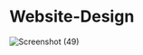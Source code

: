 # Website-Design


![Screenshot (49)](https://user-images.githubusercontent.com/38450418/95232169-c19a7400-0821-11eb-8701-b44f5c3339ca.png)
